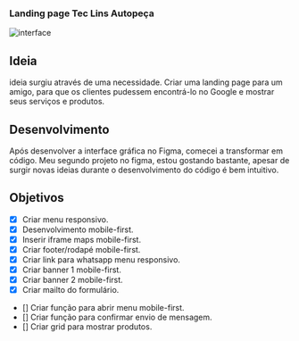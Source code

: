 ### Landing page Tec Lins Autopeça

![interface](https://user-images.githubusercontent.com/53497771/229763818-0422cd57-ee1a-4ee9-9d76-a83bd458344a.png)


## Ideia
ideia surgiu através de uma necessidade. Criar uma landing page para um amigo, para que os clientes pudessem encontrá-lo no Google e mostrar seus serviços e produtos.

## Desenvolvimento
Após desenvolver a interface gráfica no Figma, comecei a transformar em código. Meu segundo projeto no figma, estou gostando bastante, apesar de surgir novas ideias durante o desenvolvimento do código é bem intuitivo.

## Objetivos

- [X] Criar menu responsivo.
- [X] Desenvolvimento mobile-first.
- [X] Inserir iframe maps mobile-first.
- [X] Criar footer/rodapé mobile-first.
- [X] Criar link para whatsapp menu responsivo.
- [X] Criar banner 1 mobile-first.
- [X] Criar banner 2 mobile-first.
- [X] Criar mailto do formulário.
- [] Criar função para abrir menu mobile-first. 
- [] Criar função para confirmar envio de mensagem.
- [] Criar grid para mostrar produtos.